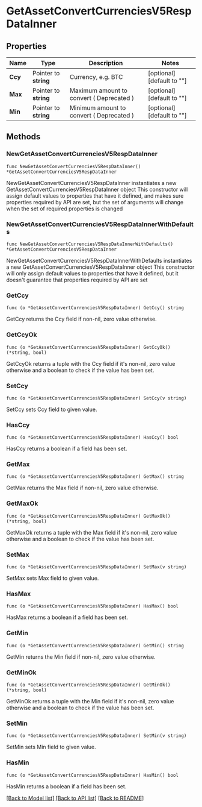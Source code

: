 # GetAssetConvertCurrenciesV5RespDataInner

## Properties

Name | Type | Description | Notes
------------ | ------------- | ------------- | -------------
**Ccy** | Pointer to **string** | Currency, e.g. BTC | [optional] [default to ""]
**Max** | Pointer to **string** | Maximum amount to convert ( Deprecated ) | [optional] [default to ""]
**Min** | Pointer to **string** | Minimum amount to convert ( Deprecated ) | [optional] [default to ""]

## Methods

### NewGetAssetConvertCurrenciesV5RespDataInner

`func NewGetAssetConvertCurrenciesV5RespDataInner() *GetAssetConvertCurrenciesV5RespDataInner`

NewGetAssetConvertCurrenciesV5RespDataInner instantiates a new GetAssetConvertCurrenciesV5RespDataInner object
This constructor will assign default values to properties that have it defined,
and makes sure properties required by API are set, but the set of arguments
will change when the set of required properties is changed

### NewGetAssetConvertCurrenciesV5RespDataInnerWithDefaults

`func NewGetAssetConvertCurrenciesV5RespDataInnerWithDefaults() *GetAssetConvertCurrenciesV5RespDataInner`

NewGetAssetConvertCurrenciesV5RespDataInnerWithDefaults instantiates a new GetAssetConvertCurrenciesV5RespDataInner object
This constructor will only assign default values to properties that have it defined,
but it doesn't guarantee that properties required by API are set

### GetCcy

`func (o *GetAssetConvertCurrenciesV5RespDataInner) GetCcy() string`

GetCcy returns the Ccy field if non-nil, zero value otherwise.

### GetCcyOk

`func (o *GetAssetConvertCurrenciesV5RespDataInner) GetCcyOk() (*string, bool)`

GetCcyOk returns a tuple with the Ccy field if it's non-nil, zero value otherwise
and a boolean to check if the value has been set.

### SetCcy

`func (o *GetAssetConvertCurrenciesV5RespDataInner) SetCcy(v string)`

SetCcy sets Ccy field to given value.

### HasCcy

`func (o *GetAssetConvertCurrenciesV5RespDataInner) HasCcy() bool`

HasCcy returns a boolean if a field has been set.

### GetMax

`func (o *GetAssetConvertCurrenciesV5RespDataInner) GetMax() string`

GetMax returns the Max field if non-nil, zero value otherwise.

### GetMaxOk

`func (o *GetAssetConvertCurrenciesV5RespDataInner) GetMaxOk() (*string, bool)`

GetMaxOk returns a tuple with the Max field if it's non-nil, zero value otherwise
and a boolean to check if the value has been set.

### SetMax

`func (o *GetAssetConvertCurrenciesV5RespDataInner) SetMax(v string)`

SetMax sets Max field to given value.

### HasMax

`func (o *GetAssetConvertCurrenciesV5RespDataInner) HasMax() bool`

HasMax returns a boolean if a field has been set.

### GetMin

`func (o *GetAssetConvertCurrenciesV5RespDataInner) GetMin() string`

GetMin returns the Min field if non-nil, zero value otherwise.

### GetMinOk

`func (o *GetAssetConvertCurrenciesV5RespDataInner) GetMinOk() (*string, bool)`

GetMinOk returns a tuple with the Min field if it's non-nil, zero value otherwise
and a boolean to check if the value has been set.

### SetMin

`func (o *GetAssetConvertCurrenciesV5RespDataInner) SetMin(v string)`

SetMin sets Min field to given value.

### HasMin

`func (o *GetAssetConvertCurrenciesV5RespDataInner) HasMin() bool`

HasMin returns a boolean if a field has been set.


[[Back to Model list]](../README.md#documentation-for-models) [[Back to API list]](../README.md#documentation-for-api-endpoints) [[Back to README]](../README.md)


